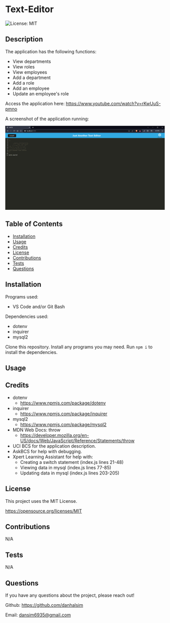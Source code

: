 # Text-Editor

![License: MIT](https://img.shields.io/badge/License-MIT-yellow.svg)

## Description



The application has the following functions:

- View departments
- View roles
- View employees
- Add a department
- Add a role
- Add an employee
- Update an employee's role

Access the application here: https://www.youtube.com/watch?v=rKwUuS-pmno

A screenshot of the application running:

![screenshot](./Assets/screenshot.png)


## Table of Contents

- [Installation](#installation)
- [Usage](#usage)
- [Credits](#credits)
- [License](#license)
- [Contributions](#contributions)
- [Tests](#Tests)
- [Questions](#Questions)


## Installation

Programs used:
- VS Code and/or Git Bash

Dependencies used:
- dotenv
- inquirer
- mysql2

Clone this repository. Install any programs you may need. Run `npm i` to install the dependencies.


## Usage




## Credits

- dotenv
    - https://www.npmjs.com/package/dotenv
- inquirer
    - https://www.npmjs.com/package/inquirer
- mysql2
    - https://www.npmjs.com/package/mysql2
- MDN Web Docs: throw
    - https://developer.mozilla.org/en-US/docs/Web/JavaScript/Reference/Statements/throw
- UCI BCS for the application description.
- AskBCS for help with debugging.
- Xpert Learning Assistant for help with:
    - Creating a switch statement (index.js lines 21-48)
    - Viewing data in mysql (index.js lines 77-85)
    - Updating data in mysql (index.js lines 203-205)


## License

This project uses the MIT License.

https://opensource.org/licenses/MIT 


## Contributions

N/A


## Tests

N/A


## Questions

If you have any questions about the project, please reach out!

Github: https://github.com/danhalsim

Email: dansim6935@gmail.com